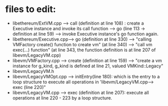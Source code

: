 
# files to edit:

* libethereum/ExtVM.cpp --> call (definition at line 108) : create a Executive instance and invoke its call function --> go (line 113 -> definition at line 59) --> invoke Executive instance's go function again.
* libethereum/Executive.cpp--> go (definition at line 330) --> "calling VMFactory  create() function to create vm" (at line 340) --> "call vm exec(...) function" (at line 343, the function definition is at line 207 of  libevm/LegacyVM.cpp)
* libevm/VMFactory.cpp --> create (definition at line 159) --> "create a vm instance for g\_kind, g\_kind is defined at line 21, valued VMKind::Legacy" 
* libevm/LegacyVM.h
* libevm/LegacyVMOpt.cpp --> initEntry(line 180): which is the entry to a loop structure to execute all operations in 'libevm/LegacyVM.cpp--> exec (line 220)"
* libevm/LegacyVM.cpp  --> exec (definition at line 207): execute all operations at line 220 - 223 by a loop structure.

